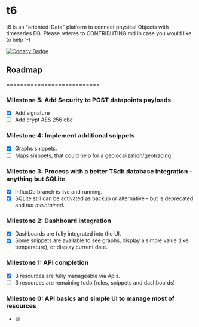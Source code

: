 # t6
t6 is an "oriented-Data" platform to connect physical Objects with timeseries DB.
Please referes to CONTRIBUTING.md in case you would like to help :-)

[![Codacy Badge](https://api.codacy.com/project/badge/Grade/3d45972dd53246f58ba82a6f75483116)](https://www.codacy.com/app/internetcollaboratif/t6?utm_source=github.com&amp;utm_medium=referral&amp;utm_content=mathcoll/t6&amp;utm_campaign=Badge_Grade)

## Roadmap
===========================
### Milestone 5: Add Security to POST datapoints payloads
- [x] Add signature
- [ ] Add crypt AES 256 cbc

### Milestone 4: Implement additional snippets
- [x] Graphs snippets.
- [ ] Maps snippets, that could help for a geolocalization/geotracing.

### Milestone 3: Process with a better TSdb database integration - anything but SQLite
- [x] influxDb branch is live and running.
- [x] SQLite still can be activated as backup or alternative - but is deprecated and *not maintained*.

### Milestone 2: Dashboard integration
- [x] Dashboards are fully integrated into the UI.
- [x] Some snippets are available to see graphs, display a simple value (like temperature), or display current date.

### Milestone 1: API completion
- [x] 3 resources are fully manageable via Apis.
- [ ] 3 resources  are remaining todo (rules, snippets and dashboards)

### Milestone 0: API basics and simple UI to manage most of resources
- [x] 